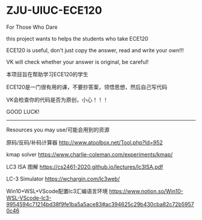 # ZJU-UIUC-ECE120
For Those Who Dare

this project wants to helps the students who take ECE120

ECE120 is useful, don't just copy the answer, read and write your own!!!

VK will check whether your answer is original, be careful!

本项目旨在帮助学习ECE120的学生

ECE120是一门很有用的课，不要抄答案，领悟思想，然后自己写代码

VK会检查你的代码是否为原创，小心！！！

GOOD LUCK!

-------------------------------------

Resources you may use/可能会用到的资源

原码/反码/补码计算器 http://www.atoolbox.net/Tool.php?Id=952

kmap solver https://www.charlie-coleman.com/experiments/kmap/

LC3 ISA 图解 https://cs2461-2020.github.io/lectures/lc3ISA.pdf

LC-3 Simulator https://wchargin.com/lc3web/

Win10+WSL+VScode配置lc3汇编语言环境 https://www.notion.so/Win10-WSL-VScode-lc3-9954594c71214bd38f9fe1ba5a5ace83#ac394625c29b430cba82c72b59570c46
